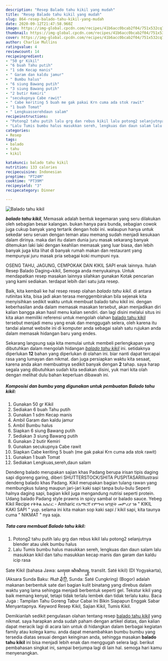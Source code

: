```yaml
---
description: "Resep Balado tahu kikil yang mudah"
title: "Resep Balado tahu kikil yang mudah"
slug: 864-resep-balado-tahu-kikil-yang-mudah
date: 2020-09-12T21:47:58.960Z
image: https://img-global.cpcdn.com/recipes/41b6acc0bcab2f04/751x532cq70/balado-tahu-kikil-foto-resep-utama.jpg
thumbnail: https://img-global.cpcdn.com/recipes/41b6acc0bcab2f04/751x532cq70/balado-tahu-kikil-foto-resep-utama.jpg
cover: https://img-global.cpcdn.com/recipes/41b6acc0bcab2f04/751x532cq70/balado-tahu-kikil-foto-resep-utama.jpg
author: Charlie Mullins
ratingvalue: 4
reviewcount: 14
recipeingredient:
- "50 gr Kikil"
- "6 buah Tahu putih"
- "1 sdm Kecap manis"
- " Garam dan kaldu jamur"
- " Bumbu halus"
- "6 siung Bawang putih"
- "3 siung Bawang putih"
- "2 butir Kemiri"
- "secukupnya Cabe rawit"
- " Cabe keriting 5 buah me gak pakai Krn cuma ada stok rawit"
- "1 buah Tomat"
- " Lengkuasserehdaun salam"
recipeinstructions:
- "Potong2 tahu putih lalu grg dan rebus kikil lalu potong2 selanjutnya blender atau ulek bumbu halus"
- "Lalu Tumis bumbu halus masukkan sereh, lengkuas dan daun salam lalu masukkan kikil dan tahu masukkan kecap manis dan garam dan kaldu icip rasa"
categories:
- Resep
tags:
- balado
- tahu
- kikil

katakunci: balado tahu kikil 
nutrition: 133 calories
recipecuisine: Indonesian
preptime: "PT24M"
cooktime: "PT39M"
recipeyield: "3"
recipecategory: Dinner

---
```



![Balado tahu kikil](https://img-global.cpcdn.com/recipes/41b6acc0bcab2f04/751x532cq70/balado-tahu-kikil-foto-resep-utama.jpg)

<b><i>balado tahu kikil</i></b>, Memasak adalah bentuk kegemaran yang seru dilakukan oleh sebagian besar kalangan. bukan hanya para bunda, sebagian cowok juga cukup banyak yang tertarik dengan hobi ini. walaupun hanya untuk sekedar seru seruan dengan teman atau memang sudah menjadi kesukaan dalam dirinya. maka dari itu dalam dunia juru masak sekarang banyak ditemukan laki laki dengan keahlian memasak yang luar biasa, dan lebih banyak juga kita lihat di banyak rumah makan dan restaurant yang mempunyai juru masak pria sebagai koki mumpuni nya.

OSENG TAHU, JAGUNG, CEMPOKAK DAN KIKIL SAPI enak lainnya. Itulah Resep Balado Daging+kikil, Semoga anda menyukainya. Untuk mendapatkan resep masakan lainnya silahkan gunakan Kotak pencarian yang kami sediakan. terdapat lebih dari satu juta resep.

Baik, kita kembali ke hal resep resep olahan <i>balado tahu kikil</i>. di antara rutinitas kita, bisa jadi akan terasa menggembirakan bila sejenak kita menyisihkan sedikit waktu untuk membuat balado tahu kikil ini. dengan keberhasilan anda dalam memasak masakan tersebut, akan menjadikan diri kalian bangga akan hasil menu kalian sendiri. dan lagi disini melalui situs ini kita akan memiliki referensi untuk mengolah olahan <u>balado tahu kikil</u> tersebut menjadi menu yang enak dan menggugah selera, oleh karena itu tandai alamat website ini di komputer anda sebagai salah satu rujukan anda dalam memasak hidangan baru yang endes.


Sekarang langsung saja kita memulai untuk membeli perlengkapan yang dibutuhkan dalam mengolah hidangan <u><i>balado tahu kikil</i></u> ini. setidaknya diperlukan <b>12</b> bahan yang diperlukan di olahan ini. biar nanti dapat tercapai rasa yang lumayan dan nikmat. dan juga persiapkan waktu kita sesaat, karena anda akan membuatnya sedikit banyak dengan <b>2</b> tahap. saya harap segala yang dibutuhkan sudah kita sediakan disini, yuk mari kita olah dengan melihat dulu bahan keperluan dibawah ini.

<!--inarticleads1-->

##### Komposisi dan bumbu yang digunakan untuk pembuatan Balado tahu kikil:

1. Gunakan 50 gr Kikil
1. Sediakan 6 buah Tahu putih
1. Gunakan 1 sdm Kecap manis
1. Ambil  Garam dan kaldu jamur
1. Ambil  Bumbu halus
1. Siapkan 6 siung Bawang putih
1. Sediakan 3 siung Bawang putih
1. Gunakan 2 butir Kemiri
1. Gunakan secukupnya Cabe rawit
1. Siapkan  Cabe keriting 5 buah (me gak pakai Krn cuma ada stok rawit)
1. Gunakan 1 buah Tomat
1. Sediakan  Lengkuas,sereh,daun salam


Dendeng balado merupakan sajian khas Padang berupa irisan tipis daging sapi digoreng garing, diberi SHUTTERSTOCK/SHITA PUSPITASARIIlustrasi dendeng balado khas Padang. Kikil merupakan bagian tulang rawan yang membungkus tulang maupun jari-jari kaki sapi tanpa bulu-bulu Seperti halnya daging sapi, bagian kikil juga mengandung nutrisi seperti protein. Udang balado Padang style prawns in spicy sambal or balado sauce. Yebeg Kikil Recipe የቅቅል አሰራር - Amharic የአማርኛ የምግብ ዝግጅት መምሪያ ገፅ &#34; KIKIL KAKI SAPI &#34; yup. selama ini kita makan sop kaki sapi / kikil sapi, kita taunya cuma &#34; NIKMAT &#34; nya saja. 

<!--inarticleads2-->

##### Tata cara membuat Balado tahu kikil:

1. Potong2 tahu putih lalu grg dan rebus kikil lalu potong2 selanjutnya blender atau ulek bumbu halus
1. Lalu Tumis bumbu halus masukkan sereh, lengkuas dan daun salam lalu masukkan kikil dan tahu masukkan kecap manis dan garam dan kaldu icip rasa


Sate Kikil (bahasa Jawa: ꦱꦠꦺ ꦏꦶꦏꦶꦭ꧀, translit. Saté kikil) (DI Yogyakarta), (Aksara Sunda Baku: ᮞᮒᮦ ᮎᮥᮀᮊᮢᮤᮀ, Sunda: Saté Cungkring) (Bogor) adalah makanan berbentuk sate dari bagian kulit binatang yang direbus dalam waktu yang lama sehingga menjadi berbentuk seperti gel. Tekstur kikil yang baik memang kenyal, tetapi tidak terlalu lembek dan tidak terlalu kaku. Baca Juga : Tampilan Tahu Goreng Tabur Cabai Ini Bikin Siapapun Enggak Sabar Menyantapnya. Keyword Resep Kikil, Sajian Kikil, Tumis Kikil. 

Demikianlah sedikit pengulasan olahan tentang resep <u>balado tahu kikil</u> yang nikmat. saya harapkan anda sudah paham dengan artikel diatas, dan kalian dapat meracik lagi di acara lain untuk di hidangkan dalam berbagai kegiatan family atau kolega kamu. anda dapat menambahkan bumbu bumbu yang tersedia diatas sesuai dengan keinginan anda, sehingga masakan <b>balado tahu kikil</b> ini bisa menjadi lebih enak dan menggugah selera lagi. berikut pembahasan singkat ini, sampai berjumpa lagi di lain hal. semoga hari kamu menyenangkan.
